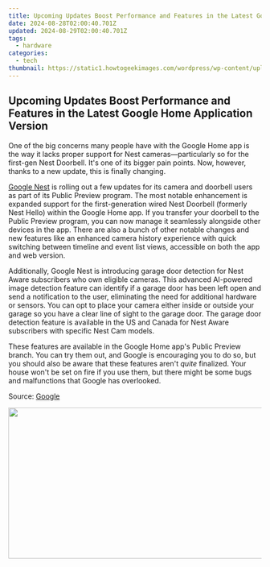 ```yaml
---
title: Upcoming Updates Boost Performance and Features in the Latest Google Home Application Version
date: 2024-08-28T02:00:40.701Z
updated: 2024-08-29T02:00:40.701Z
tags:
  - hardware
categories:
  - tech
thumbnail: https://static1.howtogeekimages.com/wordpress/wp-content/uploads/2023/08/nest-cam.jpg
---
```


## Upcoming Updates Boost Performance and Features in the Latest Google Home Application Version

One of the big concerns many people have with the Google Home app is the way it lacks proper support for Nest cameras—particularly so for the first-gen Nest Doorbell. It's one of its bigger pain points. Now, however, thanks to a new update, this is finally changing.

[Google Nest](https://win11-tips.techidaily.com/secure-your-digital-life-winning-crypto-apps-ranked-150-chars/) is rolling out a few updates for its camera and doorbell users as part of its Public Preview program. The most notable enhancement is expanded support for the first-generation wired Nest Doorbell (formerly Nest Hello) within the Google Home app. If you transfer your doorbell to the Public Preview program, you can now manage it seamlessly alongside other devices in the app. There are also a bunch of other notable changes and new features like an enhanced camera history experience with quick switching between timeline and event list views, accessible on both the app and web version.

 Additionally, Google Nest is introducing garage door detection for Nest Aware subscribers who own eligible cameras. This advanced AI-powered image detection feature can identify if a garage door has been left open and send a notification to the user, eliminating the need for additional hardware or sensors. You can opt to place your camera either inside or outside your garage so you have a clear line of sight to the garage door. The garage door detection feature is available in the US and Canada for Nest Aware subscribers with specific Nest Cam models.

 These features are available in the Google Home app's Public Preview branch. You can try them out, and Google is encouraging you to do so, but you should also be aware that these features aren't _quite_ finalized. Your house won't be set on fire if you use them, but there might be some bugs and malfunctions that Google has overlooked.

 Source: [Google](https://www.googlenestcommunity.com/t5/Blog/Public-Preview-updates-Expanded-support-for-Nest-Doorbell-1st-gen-and/ba-p/632891)

<ins class="adsbygoogle"
     style="display:block"
     data-ad-format="autorelaxed"
     data-ad-client="ca-pub-7571918770474297"
     data-ad-slot="1223367746"></ins>



<ins class="adsbygoogle"
     style="display:block"
     data-ad-client="ca-pub-7571918770474297"
     data-ad-slot="8358498916"
     data-ad-format="auto"
     data-full-width-responsive="true"></ins>



<!-- affiliate ads begin -->
<a href="https://aofit.pxf.io/c/5597632/1399701/16396" target="_top" id="1399701"><img src="//a.impactradius-go.com/display-ad/16396-1399701" border="0" alt="" width="960" height="300"/></a><img height="0" width="0" src="https://imp.pxf.io/i/5597632/1399701/16396" style="position:absolute;visibility:hidden;" border="0" />
<!-- affiliate ads end -->